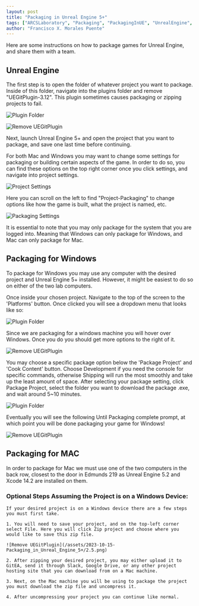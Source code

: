 ```yaml
---
layout: post
title: "Packaging in Unreal Engine 5+"
tags: ["ARCSLaboratory", "Packaging", "PackagingInUE", "UnrealEngine", "Pomona"]
author: "Francisco X. Morales Puente"
---
```


Here are some instructions on how to package games for Unreal Engine, and share them with a team.

## Unreal Engine 
The first step is to open the folder of whatever project you want to package. Inside of this folder, navigate into the plugins folder and remove "UEGitPlugin-3.12". This plugin sometimes causes packaging or zipping projects to fail.

![Plugin Folder](/assets/2023-10-15-Packaging_in_Unreal_Engine_5+/1.png)

![Remove UEGitPlugin](/assets/2023-10-15-Packaging_in_Unreal_Engine_5+/2.png)

Next, launch Unreal Engine 5+ and open the project that you want to package, and save one last time before continuing.

For both Mac and Windows you may want to change some settings for packaging or building certain aspects of the game. In order to do so, you can find these options on the top right corner once you click settings, and navigate into project settings.

![Project Settings](/assets/2023-10-15-Packaging_in_Unreal_Engine_5+/4.png)

Here you can scroll on the left to find "Project-Packaging" to change options like how the game is built, what the project is named, etc.

![Packaging Settings](/assets/2023-10-15-Packaging_in_Unreal_Engine_5+/5.png)

It is essential to note that you may only package for the system that you are logged into. Meaning that Windows can only package for Windows, and Mac can only package for Mac.

## Packaging for Windows

To package for Windows you may use any computer with the desired project and Unreal Engine 5+ installed. However, it might be easiest to do so on either of the two lab computers.

Once inside your chosen project. Navigate to the top of the screen to the 'Platforms' button. Once clicked you will see a dropdown menu that looks like so:

![Plugin Folder](/assets/2023-10-15-Packaging_in_Unreal_Engine_5+/6.png)

Since we are packaging for a windows machine you will hover over Windows. Once you do you should get more options to the right of it.

![Remove UEGitPlugin](/assets/2023-10-15-Packaging_in_Unreal_Engine_5+/7.png)

You may choose a specific package option below the 'Package Project' and 'Cook Content' button. Choose Development if you need the console for specific commands, otherwise Shipping will run the most smoothly and take up the least amount of space. After selecting your package setting, click Package Project, select the folder you want to download the package .exe, and wait around 5~10 minutes.

![Plugin Folder](/assets/2023-10-15-Packaging_in_Unreal_Engine_5+/8.png)

Eventually you will see the following Until Packaging complete prompt, at which point you will be done packaging your game for Windows!

![Remove UEGitPlugin](/assets/2023-10-15-Packaging_in_Unreal_Engine_5+/9.png)


## Packaging for MAC

In order to package for Mac we must use one of the two computers in the back row, closest to the door in Edmunds 219 as Unreal Engine 5.2 and Xcode 14.2 are installed on them.

### Optional Steps Assuming the Project is on a Windows Device:

    If your desired project is on a Windows device there are a few steps you must first take.

    1. You will need to save your project, and on the top-left corner select File. Here you will click Zip project and choose where you would like to save this zip file.

    ![Remove UEGitPlugin](/assets/2023-10-15-Packaging_in_Unreal_Engine_5+/2.5.png)

    2. After zipping your desired project, you may either upload it to GitEA, send it through Slack, Google Drive, or any other project hosting site that you can download from on a Mac machine.

    3. Next, on the Mac machine you will be using to package the project you must download the zip file and uncompress it. 

    4. After uncompressing your project you can continue like normal.





